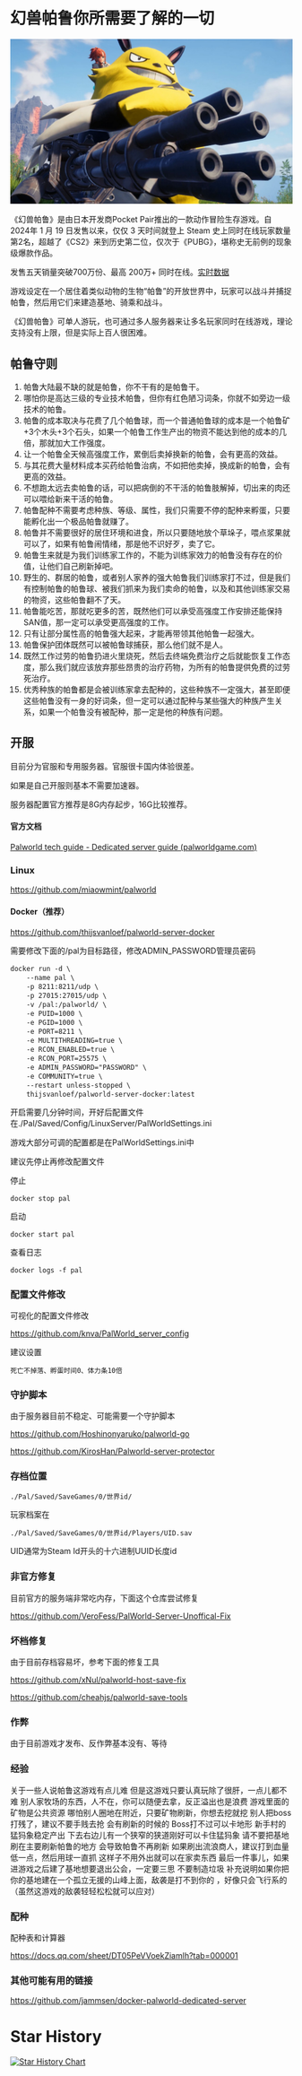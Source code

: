 # 幻兽帕鲁你所需要了解的一切

![pal](pic/pal.png)

《幻兽帕鲁》是由日本开发商Pocket Pair推出的一款动作冒险生存游戏。自 2024年 1 月 19 日发售以来，仅仅 3 天时间就登上 Steam 史上同时在线玩家数量第2名，超越了《CS2》来到历史第二位，仅次于《PUBG》，堪称史无前例的现象级爆款作品。

发售五天销量突破700万份、最高 200万+ 同时在线。[实时数据](https://steamdb.info/app/1623730/charts/)

游戏设定在一个居住着类似动物的生物“帕鲁”的开放世界中，玩家可以战斗并捕捉帕鲁，然后用它们来建造基地、骑乘和战斗。

《幻兽帕鲁》可单人游玩，也可通过多人服务器来让多名玩家同时在线游戏，理论支持没有上限，但是实际上百人很困难。

## 帕鲁守则

1. 帕鲁大陆最不缺的就是帕鲁，你不干有的是帕鲁干。
2. 哪怕你是高达三级的专业技术帕鲁，但你有红色陋习词条，你就不如旁边一级技术的帕鲁。
3. 帕鲁的成本取决与花费了几个帕鲁球，而一个普通帕鲁球的成本是一个帕鲁矿+3个木头+3个石头，如果一个帕鲁工作生产出的物资不能达到他的成本的几倍，那就加大工作强度。
4. 让一个帕鲁全天候高强度工作，累倒后卖掉换新的帕鲁，会有更高的效益。
5. 与其花费大量材料成本买药给帕鲁治病，不如把他卖掉，换成新的帕鲁，会有更高的效益。
6. 不想跑太远去卖帕鲁的话，可以把病倒的不干活的帕鲁肢解掉，切出来的肉还可以喂给新来干活的帕鲁。
7. 帕鲁配种不需要考虑种族、等级、属性，我们只需要不停的配种来孵蛋，只要能孵化出一个极品帕鲁就赚了。
8. 帕鲁并不需要很好的居住环境和进食，所以只要随地放个草垛子，喂点浆果就可以了，如果有帕鲁闹情绪，那是他不识好歹，卖了它。
9. 帕鲁生来就是为我们训练家工作的，不能为训练家效力的帕鲁没有存在的价值，让他们自己刷新掉吧。
10. 野生的、群居的帕鲁，或者别人家养的强大帕鲁我们训练家打不过，但是我们有控制帕鲁的帕鲁球、被我们抓来为我们卖命的帕鲁，以及和其他训练家交易的物资，这些帕鲁翻不了天。
11. 帕鲁能吃苦，那就吃更多的苦，既然他们可以承受高强度工作安排还能保持SAN值，那一定可以承受更高强度的工作。
12. 只有让部分属性高的帕鲁强大起来，才能再带领其他帕鲁一起强大。
13. 帕鲁保护团体既然可以被帕鲁球捕获，那么他们就不是人。
14. 既然工作过劳的帕鲁扔进火里烧死，然后去终端免费治疗之后就能恢复工作态度，那么我们就应该放弃那些昂贵的治疗药物，为所有的帕鲁提供免费的过劳死治疗。
15. 优秀种族的帕鲁都是会被训练家拿去配种的，这些种族不一定强大，甚至即便这些帕鲁没有一身的好词条，但一定可以通过配种与某些强大的种族产生关系，如果一个帕鲁没有被配种，那一定是他的种族有问题。

## 开服

目前分为官服和专用服务器。官服很卡国内体验很差。

如果是自己开服则基本不需要加速器。

服务器配置官方推荐是8G内存起步，16G比较推荐。

#### 官方文档

[Palworld tech guide - Dedicated server guide (palworldgame.com)](https://tech.palworldgame.com/dedicated-server-guide)

### Linux

https://github.com/miaowmint/palworld

#### Docker（推荐）

https://github.com/thijsvanloef/palworld-server-docker

需要修改下面的/pal为目标路径，修改ADMIN_PASSWORD管理员密码

```
docker run -d \
    --name pal \
    -p 8211:8211/udp \
    -p 27015:27015/udp \
    -v /pal:/palworld/ \
    -e PUID=1000 \
    -e PGID=1000 \
    -e PORT=8211 \
    -e MULTITHREADING=true \
    -e RCON_ENABLED=true \
    -e RCON_PORT=25575 \
    -e ADMIN_PASSWORD="PASSWORD" \
    -e COMMUNITY=true \
    --restart unless-stopped \
    thijsvanloef/palworld-server-docker:latest
```

开启需要几分钟时间，开好后配置文件在./Pal/Saved/Config/LinuxServer/PalWorldSettings.ini

游戏大部分可调的配置都是在PalWorldSettings.ini中

建议先停止再修改配置文件

停止

```
docker stop pal
```

启动

```
docker start pal
```

查看日志

```
docker logs -f pal
```

### 配置文件修改

可视化的配置文件修改

https://github.com/knva/PalWorld_server_config

建议设置

```
死亡不掉落、孵蛋时间0、体力条10倍
```



### 守护脚本

由于服务器目前不稳定、可能需要一个守护脚本

https://github.com/Hoshinonyaruko/palworld-go

https://github.com/KirosHan/Palworld-server-protector

### 存档位置

```
./Pal/Saved/SaveGames/0/世界id/
```

玩家档案在

```
./Pal/Saved/SaveGames/0/世界id/Players/UID.sav
```

UID通常为Steam Id开头的十六进制UUID长度id 

### 非官方修复

目前官方的服务端非常吃内存，下面这个仓库尝试修复

https://github.com/VeroFess/PalWorld-Server-Unoffical-Fix

### 坏档修复

由于目前存档容易坏，参考下面的修复工具

https://github.com/xNul/palworld-host-save-fix

https://github.com/cheahjs/palworld-save-tools

### 作弊

由于目前游戏才发布、反作弊基本没有、等待



### 经验

关于一些人说帕鲁这游戏有点儿难
但是这游戏只要认真玩除了很肝，一点儿都不难
别人家牧场的东西，人不在，你可以随便去拿，反正溢出也是浪费
游戏里面的矿物是公共资源 哪怕别人圈地在附近，只要矿物刷新，你想去挖就挖 
别人把boss打残了，建议不要手贱去抢
会有刷新的时候的 Boss打不过可以卡地形 
新手村的猛犸象稳定产出 下去右边儿有一个狭窄的狭道刚好可以卡住猛犸象
请不要把基地刷在主要刷新帕鲁的地方 会导致帕鲁不再刷新
如果刷出流浪商人，建议打到血量低一点，然后用球一直抓
这样子不用外出就可以在家卖东西
最后一件事儿，如果进游戏之后建了基地想要退出公会，一定要三思 不要制造垃圾
补充说明如果你把你的基地建在一个孤立无援的山峰上面，敌袭是打不到你的 ，好像只会飞行系的（虽然这游戏的敌袭轻轻松松就可以应对）

### 配种

配种表和计算器

https://docs.qq.com/sheet/DT05PeVVoekZiamlh?tab=000001

### 其他可能有用的链接

https://github.com/jammsen/docker-palworld-dedicated-server



# Star History

[![Star History Chart](https://api.star-history.com/svg?repos=PlexPt/awesome-palworld&type=Date)](https://star-history.com/#PlexPt/awesome-chatgpt-prompts-zh&Date)
